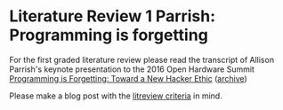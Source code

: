 # Literature Review 1 Parrish: Programming is forgetting


For the first graded literature review please read the transcript of Allison
Parrish's keynote presentation to the 2016 Open Hardware Summit
[Programming is Forgetting: Toward a New Hacker Ethic](http://opentranscripts.org/transcript/programming-forgetting-new-hacker-ethic/)
([archive](https://web.archive.org/web/20200111174139/http://opentranscripts.org/transcript/programming-forgetting-new-hacker-ethic/))

Please make a blog post with the [litreview criteria](litreview) in mind.
